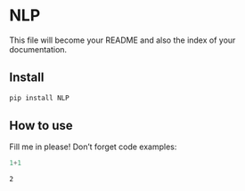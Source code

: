 # NLP

<!-- WARNING: THIS FILE WAS AUTOGENERATED! DO NOT EDIT! -->

This file will become your README and also the index of your
documentation.

## Install

``` sh
pip install NLP
```

## How to use

Fill me in please! Don’t forget code examples:

``` python
1+1
```

    2
